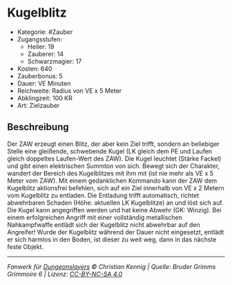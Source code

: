 # Kugelblitz

- Kategorie: #Zauber
- Zugangsstufen:
  - Heiler: 19
  - Zauberer: 14
  - Schwarzmagier: 17
- Kosten: 640
- Zauberbonus: 5
- Dauer: VE Minuten
- Reichweite: Radius von VE x 5 Meter
- Abklingzeit: 100 KR
- Art: Zielzauber

## Beschreibung

Der ZAW erzeugt einen Blitz, der aber kein Ziel trifft, sondern an beliebiger Stelle eine gleißende, schwebende Kugel (LK gleich dem PE und Laufen gleich doppeltes Laufen-Wert des ZAW). Die Kugel leuchtet (Stärke Fackel) und gibt einen elektrischen Summton von sich. Bewegt sich der Charakter, wandert der Bereich des Kugelblitzes mit ihm mit (ist nie mehr als VE x 5 Meter vom ZAW). Mit einem gedanklichen Kommando kann der ZAW dem Kugelblitz aktionsfrei befehlen, sich auf ein Ziel innerhalb von VE x 2 Metern vom Kugelblitz zu entladen. Die Entladung trifft automatisch, richtet abwehrbaren Schaden (Höhe: aktuellen LK Kugelblitze) an und löst sich auf. Die Kugel kann angegriffen werden und hat keine Abwehr (GK: Winzig). Bei einem erfolgreichen Angriff mit einer vollständig metallischen Nahkampfwaffe entlädt sich der Kugelblitz nicht abwehrbar auf den Angreifer! Wurde der Kugelblitz während der Dauer nicht eingesetzt, entlädt er sich harmlos in den Boden, ist dieser zu weit weg, dann in das nächste feste Objekt.

---

_Fanwerk für [Dungeonslayers](https://www.dungeonslayers.net/) © Christian Kennig | Quelle: Bruder Grimms Grimmoire 6 | Lizenz: [CC-BY-NC-SA 4.0](https://creativecommons.org/licenses/by-nc-sa/4.0/deed.de)_
